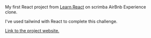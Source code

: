 My first React project from [Learn React](https://scrimba.com/learn/learnreact) on scrimba AirBnb Experience clone.

I've used tailwind with React to complete this challenge.

[Link to the project website.](https://airbnb-clone-sigma-seven.vercel.app/)
